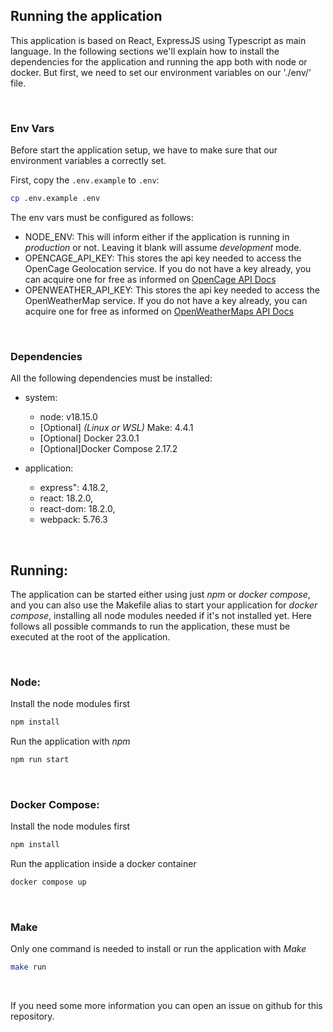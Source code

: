 ## Running the application

This application is based on React, ExpressJS using Typescript as main language. In the following sections we'll explain how to install the dependencies for the application and running the app both with node or docker. But first, we need to set our environment variables on our './env/' file.

<br />

### Env Vars

Before start the application setup, we have to make sure that our environment variables a correctly set.

First, copy the `.env.example` to `.env`:

```bash
cp .env.example .env
```

The env vars must be configured as follows:

- NODE_ENV: This will inform either if the application is running in _production_ or not. Leaving it blank will assume _development_ mode.
- OPENCAGE_API_KEY: This stores the api key needed to access the OpenCage Geolocation service. If you do not have a key already, you can acquire one for free as informed on [OpenCage API Docs](https://opencagedata.com/api)
- OPENWEATHER_API_KEY: This stores the api key needed to access the OpenWeatherMap service. If you do not have a key already, you can acquire one for free as informed on [OpenWeatherMaps API Docs](https://openweathermap.org/appid)

<br />

### Dependencies

All the following dependencies must be installed:

- system:
    - node: v18.15.0
    - [Optional] _(Linux or WSL)_ Make: 4.4.1
    - [Optional] Docker 23.0.1
    - [Optional]Docker Compose 2.17.2

- application:
    - express": 4.18.2,
    - react: 18.2.0,
    - react-dom: 18.2.0,
    - webpack: 5.76.3

<br />

## Running:

The application can be started either using just _npm_ or _docker compose_, and you can also use the Makefile alias to start your application for _docker compose_, installing all node modules needed if it's not installed yet.
Here follows all possible commands to run the application, these must be executed at the root of the application.

<br />

### Node:

Install the node modules first

```bash
npm install
```

Run the application with _npm_

```bash
npm run start
```

<br />

### Docker Compose:

Install the node modules first

```bash
npm install
```

Run the application inside a docker container

```bash
docker compose up
```
<br />

### Make

Only one command is needed to install or run the application with _Make_

```bash
make run
```

<br />

If you need some more information you can open an issue on github for this repository.
